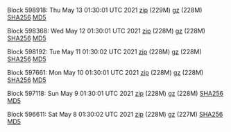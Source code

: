 Block 598918: Thu May 13 01:30:01 UTC 2021 [zip](https://files.01coin.io/mainnet/2021-05-13/bootstrap.dat.zip) (229M) [gz](https://files.01coin.io/mainnet/2021-05-13/bootstrap.dat.tar.gz) (228M) [SHA256](https://files.01coin.io/mainnet/2021-05-13/sha256.txt) [MD5](https://files.01coin.io/mainnet/2021-05-13/md5.txt)

Block 598368: Wed May 12 01:30:01 UTC 2021 [zip](https://files.01coin.io/mainnet/2021-05-12/bootstrap.dat.zip) (228M) [gz](https://files.01coin.io/mainnet/2021-05-12/bootstrap.dat.tar.gz) (228M) [SHA256](https://files.01coin.io/mainnet/2021-05-12/sha256.txt) [MD5](https://files.01coin.io/mainnet/2021-05-12/md5.txt)

Block 598192: Tue May 11 01:30:02 UTC 2021 [zip](https://files.01coin.io/mainnet/2021-05-11/bootstrap.dat.zip) (228M) [gz](https://files.01coin.io/mainnet/2021-05-11/bootstrap.dat.tar.gz) (228M) [SHA256](https://files.01coin.io/mainnet/2021-05-11/sha256.txt) [MD5](https://files.01coin.io/mainnet/2021-05-11/md5.txt)

Block 597661: Mon May 10 01:30:01 UTC 2021 [zip](https://files.01coin.io/mainnet/2021-05-10/bootstrap.dat.zip) (228M) [gz](https://files.01coin.io/mainnet/2021-05-10/bootstrap.dat.tar.gz) (228M) [SHA256](https://files.01coin.io/mainnet/2021-05-10/sha256.txt) [MD5](https://files.01coin.io/mainnet/2021-05-10/md5.txt)

Block 597118: Sun May  9 01:30:01 UTC 2021 [zip](https://files.01coin.io/mainnet/2021-05-09/bootstrap.dat.zip) (228M) [gz](https://files.01coin.io/mainnet/2021-05-09/bootstrap.dat.tar.gz) (228M) [SHA256](https://files.01coin.io/mainnet/2021-05-09/sha256.txt) [MD5](https://files.01coin.io/mainnet/2021-05-09/md5.txt)

Block 596611: Sat May  8 01:30:02 UTC 2021 [zip](https://files.01coin.io/mainnet/2021-05-08/bootstrap.dat.zip) (228M) [gz](https://files.01coin.io/mainnet/2021-05-08/bootstrap.dat.tar.gz) (227M) [SHA256](https://files.01coin.io/mainnet/2021-05-08/sha256.txt) [MD5](https://files.01coin.io/mainnet/2021-05-08/md5.txt)
